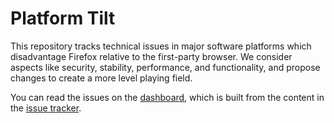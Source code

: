 
# Platform Tilt

This repository tracks technical issues in major software platforms which disadvantage Firefox relative to the first-party browser. We consider aspects like security, stability, performance, and functionality, and propose changes to create a more level playing field.

You can read the issues on the [dashboard](https://mozilla.github.io/platform-tilt/), which is built from the content in the [issue tracker](https://github.com/mozilla/platform-tilt/issues).
